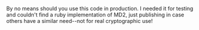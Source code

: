 By no means should you use this code in production. I needed it for testing and couldn't find a ruby implementation of MD2, just publishing in case others have a similar need--not for real cryptographic use!
